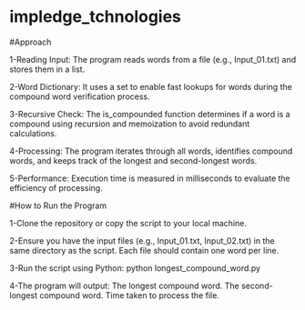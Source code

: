 # impledge_tchnologies


#Approach

1-Reading Input: The program reads words from a file (e.g., Input_01.txt) and stores them in a list.

2-Word Dictionary: It uses a set to enable fast lookups for words during the compound word verification process.

3-Recursive Check: The is_compounded function determines if a word is a compound using recursion and memoization to avoid redundant calculations.

4-Processing: The program iterates through all words, identifies compound words, and keeps track of the longest and second-longest words.

5-Performance: Execution time is measured in milliseconds to evaluate the efficiency of processing.

#How to Run the Program

1-Clone the repository or copy the script to your local machine.

2-Ensure you have the input files (e.g., Input_01.txt, Input_02.txt) in the same directory as the script. Each file should contain one word per line.

3-Run the script using Python:
python longest_compound_word.py

4-The program will output:
The longest compound word.
The second-longest compound word.
Time taken to process the file.

